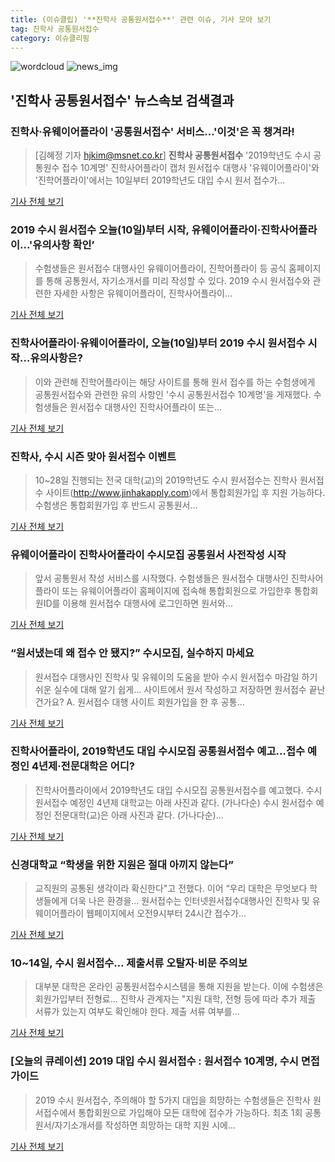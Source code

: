 ```yaml
---
title: (이슈클립) '**진학사 공통원서접수**' 관련 이슈, 기사 모아 보기
tag: 진학사 공통원서접수
category: 이슈클리핑
---
```

![wordcloud](https://s3.ap-northeast-2.amazonaws.com/lyrics101-wordcloud/2018-09-11-1536658616.png)
![news_img](https://user-images.githubusercontent.com/42597476/44507050-1206f400-a6e4-11e8-8d98-7ffbfebb353f.png)
## **'**진학사 공통원서접수**'** 뉴스속보 검색결과
### 진학사·유웨이어플라이 '공통원서접수' 서비스…'이것'은 꼭 챙겨라!

>[김혜정 기자 hjkim@msnet.co.kr] **진학사 공통원서접수** '2019학년도 수시 공통원수 접수 10계명' 진학사어플라이 캡처 원서접수 대행사 '유웨이어플라이'와 '진학어플라이'에서는 10일부터 2019학년도 대입 수시 원서 접수가...

<a href="http://news.imaeil.com/Education/2018091116423182440" target="_blank">기사 전체 보기</a>

### 2019 수시 원서접수 오늘(10일)부터 시작, 유웨이어플라이·진학사어플라이...'유의사항 확인’

>수험생들은 원서접수 대행사인 유웨이어플라이, 진학어플라이 등 공식 홈페이지를 통해 공통원서, 자기소개서를 미리 작성할 수 있다. 2019 수시 원서접수와 관련한 자세한 사항은 유웨이어플라이, 진학사어플라이...

<a href="http://news.hankyung.com/article/201809100017I" target="_blank">기사 전체 보기</a>

### 진학사어플라이·유웨이어플라이, 오늘(10일)부터 2019 수시 원서접수 시작…유의사항은?

>이와 관련해 진학어플라이는 해당 사이트를 통해 원서 접수를 하는 수험생에게 공통원서접수와 관련한 유의 사항인 '수시 공통원서접수 10계명'을 게재했다. 수험생들은 원서접수 대행사인 진학사어플라이 또는...

<a href="http://www.etoday.co.kr/news/section/newsview.php?idxno=1661913" target="_blank">기사 전체 보기</a>

### 진학사, 수시 시즌 맞아 원서접수 이벤트

>10~28일 진행되는 전국 대학(교)의 2019학년도 수시 원서접수는 진학사 원서접수 사이트(http://www.jinhakapply.com)에서 통합회원가입 후 지원 가능하다. 수험생은 통합회원가입 후 반드시 공통원서...

<a href="http://www.chungnamilbo.com/news/articleView.html?idxno=463909" target="_blank">기사 전체 보기</a>

### 유웨이어플라이 진학사어플라이 수시모집 공통원서 사전작성 시작

>앞서 공통원서 작성 서비스를 시작했다.   수험생들은 원서접수 대행사인 진학사어플라이 또는 유웨이어플라이 홈페이지에 접속해 통합회원으로 가입한후 통합회원ID를 이용해 원서접수 대행사에 로그인하면 원서와...

<a href="http://www.seoulwire.com/news/articleView.html?idxno=25491" target="_blank">기사 전체 보기</a>

### “원서냈는데 왜 접수 안 됐지?” 수시모집, 실수하지 마세요

>원서접수 대행사인 진학사 및 유웨이의 도움을 받아 수시 원서접수 마감일 하기 쉬운 실수에 대해 알기 쉽게... 사이트에서 원서 작성하고 저장하면 원서접수 끝난 건가요? A. 원서접수 대행 사이트 회원가입을 한 후 공통...

<a href="http://edu.donga.com/?p=article&ps=view&at_no=20180911164902910542" target="_blank">기사 전체 보기</a>

### 진학사어플라이, 2019학년도 대입 수시모집 공통원서접수 예고…접수 예정인 4년제·전문대학은 어디?

>진학사어플라이에서 2019학년도 대입 수시모집 공통원서접수를 예고했다. 수시 원서접수 예정인 4년제 대학교는 아래 사진과 같다. (가나다순) 수시 원서접수 예정인 전문대학(교)은 아래 사진과 같다. (가나다순)...

<a href="http://www.topstarnews.net/news/articleView.html?idxno=466072" target="_blank">기사 전체 보기</a>

### 신경대학교 “학생을 위한 지원은 절대 아끼지 않는다”

>교직원의 공통된 생각이라 확신한다"고 전했다. 이어 “우리 대학은 무엇보다 학생들에게 더욱 나은 환경을... 원서접수는 인터넷원서접수대행사인 진학사 및 유웨이어플라이 웹페이지에서 오전9시부터 24시간 접수가...

<a href="http://research-paper.co.kr/news/view/51631" target="_blank">기사 전체 보기</a>

### 10~14일, 수시 원서접수… 제출서류 오탈자·비문 주의보

>대부분 대학은 온라인 공통원서접수시스템을 통해 지원을 받는다. 이에 수험생은 회원가입부터 전형료... 진학사 관계자는 "지원 대학, 전형 등에 따라 추가 제출 서류가 있는지 여부도 확인해야 한다. 제출 서류 여부를...

<a href="http://biz.newdaily.co.kr/site/data/html/2018/09/07/2018090700033.html" target="_blank">기사 전체 보기</a>

### [오늘의 큐레이션] 2019 대입 수시 원서접수 : 원서접수 10계명, 수시 면접 가이드

>2019 수시 원서접수, 주의해야 할 5가지 대입을 희망하는 수험생들은 진학사 원서접수에서 통합회원으로 가입해야 모든 대학에 접수가 가능하다. 최초 1회 공통원서/자기소개서를 작성하면 희망하는 대학 지원 시에...

<a href="http://www.ggilbo.com/news/articleView.html?idxno=543645" target="_blank">기사 전체 보기</a>


